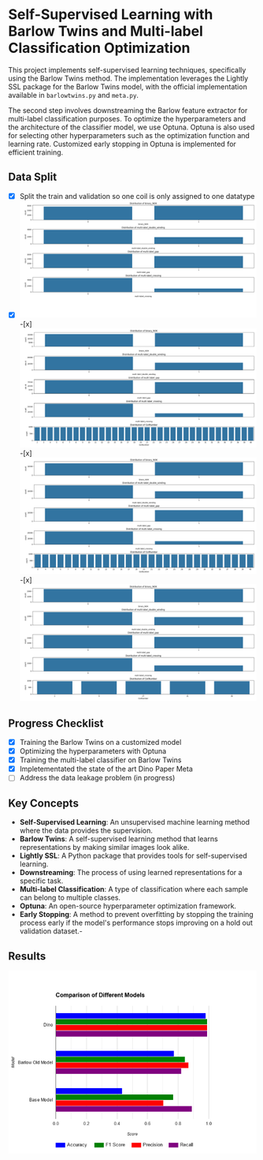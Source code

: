 # Self-Supervised Learning with Barlow Twins and Multi-label Classification Optimization

This project implements self-supervised learning techniques, specifically using the Barlow Twins method. The implementation leverages the Lightly SSL package for the Barlow Twins model, with the official implementation available in `barlowtwins.py` and `meta.py`.

The second step involves downstreaming the Barlow feature extractor for multi-label classification purposes. To optimize the hyperparameters and the architecture of the classifier model, we use Optuna. Optuna is also used for selecting other hyperparameters such as the optimization function and learning rate. Customized early stopping in Optuna is implemented for efficient training.
## Data Split
-[x] Split the train and validation so one coil is only assigned to one datatype
-[x] ![Test_data Distribution](figures/orig_test_lbl_distibution.png)
-[x]![Original Train-Val split ](figures/train_val_lbl_distribution.png)
-[x]![Train data Split ](figures/train_lbl_distibution.png)
-[x]![Validation data split ](figures/validation_distibution.png)

## Progress Checklist

- [x] Training the Barlow Twins on a customized model
- [x] Optimizing the hyperparameters with Optuna
- [x] Training the multi-label classifier on Barlow Twins
- [x] Impletementated the state of the art Dino Paper Meta
- [ ] Address the data leakage problem (in progress)

## Key Concepts

- **Self-Supervised Learning**: An unsupervised machine learning method where the data provides the supervision.
- **Barlow Twins**: A self-supervised learning method that learns representations by making similar images look alike.
- **Lightly SSL**: A Python package that provides tools for self-supervised learning.
- **Downstreaming**: The process of using learned representations for a specific task.
- **Multi-label Classification**: A type of classification where each sample can belong to multiple classes.
- **Optuna**: An open-source hyperparameter optimization framework.
- **Early Stopping**: A method to prevent overfitting by stopping the training process early if the model's performance stops improving on a hold out validation dataset.-
## Results
![Results comparison](figures/Bard_Chart_Image.png)

